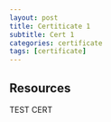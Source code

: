 ```yaml
---
layout: post
title: Certiticate 1
subtitle: Cert 1
categories: certificate
tags: [certificate]
---
```


## Resources
TEST CERT
